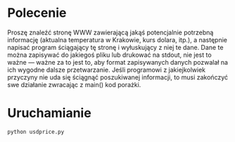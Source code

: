 # Polecenie
Proszę znaleźć stronę WWW zawierającą jakąś potencjalnie potrzebną informację (aktualna temperatura w Krakowie, kurs dolara, itp.), a następnie napisać program ściągający tę stronę i wyłuskujący z niej te dane. Dane te można zapisywać do jakiegoś pliku lub drukować na stdout, nie jest to ważne — ważne za to jest to, aby format zapisywanych danych pozwalał na ich wygodne dalsze przetwarzanie. Jeśli programowi z jakiejkolwiek przyczyny nie uda się ściągnąć poszukiwanej informacji, to musi zakończyć swe działanie zwracając z main() kod porażki.


# Uruchamianie
```
python usdprice.py
```